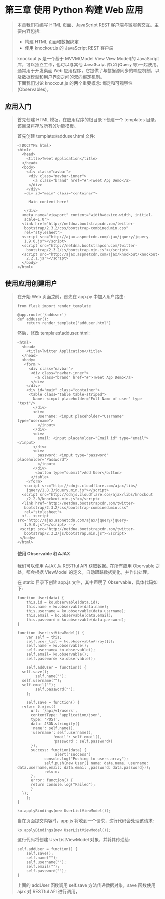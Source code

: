 # 第三章 使用 Python 构建 Web 应用

> 本章我们将编写 HTML 页面、JavaScript REST 客户端与微服务交互。主要内容包括:
>
> * 构建 HTML 页面和数据绑定
> * 使用 knockout.js 的 JavaScript REST 客户端
>
> knockout.js 是一个基于 MVVM\(Model View View Model\)的 JavaScript 库，可以独立工作，也可以与其他 JavaScript 库\(如 jQuery 等\)一起使用。通常用于开发桌面 Web 应用程序，它提供了与数据源同步的响应机制，以及数据模型和用户界面之间的双向绑定机制。  
> 下面我们讨论 knockout.js 的两个重要概念: 绑定和可观察性\(Observables\)。

## 应用入门

> 首先创建 HTML 模板，在应用程序的根目录下创建一个 templates 目录，该目录将存放所有的功能模板。
>
> 首先创建 templates\adduser.html 文件:
>
> ```
> <!DOCTYPE html> 
> <html> 
>   <head> 
>     <title>Tweet Application</title> 
>   </head> 
>   <body> 
>     <div class="navbar"> 
>      <div class="navbar-inner"> 
>        <a class="brand" href="#">Tweet App Demo</a> 
>      </div> 
>     </div> 
>    <div id="main" class="container"> 
>
>      Main content here! 
>
>    </div> 
>   <meta name="viewport" content="width=device-width, initial-
>    scale=1.0"> 
>   <link href="http://netdna.bootstrapcdn.com/twitter-
>    bootstrap/2.3.2/css/bootstrap-combined.min.css"
>    rel="stylesheet"> 
>   <script src="http://ajax.aspnetcdn.com/ajax/jquery/jquery- 
>    1.9.0.js"></script> 
>   <script src="http://netdna.bootstrapcdn.com/twitter-
>     bootstrap/2.3.2/js/bootstrap.min.js"></script> 
>   <script src="http://ajax.aspnetcdn.com/ajax/knockout/knockout-
>     2.2.1.js"></script> 
>   </body> 
> </html>
> ```

## 使用应用创建用户

> 在开始 Web 页面之前，首先在 app.py 中加入用户路由:
>
> ```
> from flask import render_template
>
> @app.route('/adduser')
> def adduser():
>     return render_template('adduser.html')
> ```
>
> 然后，修改 templates\adduser.html:
>
> ```
> <html> 
>   <head> 
>     <title>Twitter Application</title> 
>   </head> 
>   <body> 
>    <form > 
>      <div class="navbar"> 
>       <div class="navbar-inner"> 
>         <a class="brand" href="#">Tweet App Demo</a> 
>       </div> 
>     </div> 
>     <div id="main" class="container"> 
>      <table class="table table-striped"> 
>        Name: <input placeholder="Full Name of user" type "text"/> 
>        </div> 
>        <div> 
>          Username: <input placeholder="Username" type="username">
>          </input> 
>        </div> 
>        <div> 
>          email: <input placeholder="Email id" type="email"></input> 
>        </div> 
>        <div> 
>          password: <input type="password" placeholder="Password">  
>          </input> 
>        </div> 
>         <button type="submit">Add User</button> 
>       </table> 
>     </form> 
>    <script src="http://cdnjs.cloudflare.com/ajax/libs/
>     jquery/1.8.3/jquery.min.js"></script> 
>   <script src="http://cdnjs.cloudflare.com/ajax/libs/knockout
>     /2.2.0/knockout-min.js"></script> 
>   <link href="http://netdna.bootstrapcdn.com/twitter-
>    bootstrap/2.3.2/css/bootstrap-combined.min.css"
>    rel="stylesheet"> 
>   <!-- <script src="http://ajax.aspnetcdn.com/ajax/jquery/jquery-
>    1.9.0.js"></script> --> 
>  <script src="http://netdna.bootstrapcdn.com/twitter- 
>    bootstrap/2.3.2/js/bootstrap.min.js"></script> 
>  </body> 
> </html> 
> ```
>
> #### 使用 Observable 和 AJAX
>
> 我们可以使用 AJAX 从 RESTful API 获取数据。在所有应用 Obervable 之处，都会根据 ViewModel 的定义，自动跟踪数据变化，并作出处理。
>
> 在 static 目录下创建 app.js 文件，其中声明了 Observable，具体代码如下:
>
> ```
> function User(data) {
>     this.id = ko.observable(data.id);
>     this.name = ko.observable(data.name);
>     this.username = ko.observable(data.username);
>     this.email = ko.observable(data.email);
>     this.password = ko.observable(data.password);
> }
>
> function UserListViewModel() {
>     var self = this;
>     self.user_list = ko.observableArray([]);
>     self.name = ko.observable();
>     self.username= ko.observable();
>     self.email= ko.observable();
>     self.password= ko.observable();
>
>     self.addUser = function() {
> 	self.save();
>         self.name("");
> 	self.username("");
> 	self.email("");
>         self.password("");
>     };
>
>     self.save = function() {
> 	return $.ajax({
> 	    url: '/api/v1/users',
> 	    contentType: 'application/json',
> 	    type: 'POST',
> 	    data: JSON.stringify({
> 		'name': self.name(),
> 		'username': self.username(),
>                 'email': self.email(),
>                 'password': self.password()
> 	    }),
> 	    success: function(data) {
>                  alert("success")
> 		      console.log("Pushing to users array");
> 		      self.push(new User({ name: data.name, username: data.username,email: data.email ,password: data.password}));
> 		      return;
> 	    },
> 	    error: function() {
> 		return console.log("Failed");
> 	    }
> 	});
>     };
> }
>
> ko.applyBindings(new UserListViewModel());
> ```
>
> 当在页面提交内容时，app.js 将收到一个请求，这行代码会处理该请求:
>
> ```
> ko.applyBindings(new UserListViewModel());
> ```
>
> 这行代码将创建 UserListViewModel 对象，并将其传递给:
>
> ```
> self.addUser = function() {
>     self.save();
>     self.name("");
>     self.username("");
>     self.email("");
>     self.password("");
> }
> ```
>
> 上面的 addUser 函数调用 self.save 方法传递数据对象，save 函数使用 ajax 对 RESTful API 进行调用，




